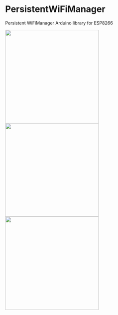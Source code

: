 # PersistentWiFiManager
Persistent WiFiManager Arduino library for ESP8266


<img src="https://i.imgur.com/aLT68mU.png" width="300">

<img src="https://i.imgur.com/IzY25Gr.png" width="300">

<img src="https://i.imgur.com/1mwIEXD.png" width="300">
